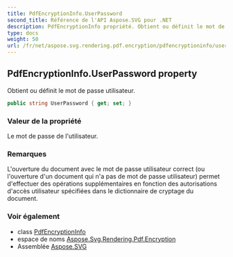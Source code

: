 ```yaml
---
title: PdfEncryptionInfo.UserPassword
second_title: Référence de l'API Aspose.SVG pour .NET
description: PdfEncryptionInfo propriété. Obtient ou définit le mot de passe utilisateur.
type: docs
weight: 50
url: /fr/net/aspose.svg.rendering.pdf.encryption/pdfencryptioninfo/userpassword/
---
```

## PdfEncryptionInfo.UserPassword property

Obtient ou définit le mot de passe utilisateur.

```csharp
public string UserPassword { get; set; }
```

### Valeur de la propriété

Le mot de passe de l'utilisateur.

### Remarques

L'ouverture du document avec le mot de passe utilisateur correct (ou l'ouverture d'un document qui n'a pas de mot de passe utilisateur) permet d'effectuer des opérations supplémentaires en fonction des autorisations d'accès utilisateur spécifiées dans le dictionnaire de cryptage du document.

### Voir également

* class [PdfEncryptionInfo](../)
* espace de noms [Aspose.Svg.Rendering.Pdf.Encryption](../../pdfencryptioninfo/)
* Assemblée [Aspose.SVG](../../../)


